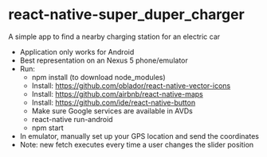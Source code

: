 # react-native-super_duper_charger
A simple app to find a nearby charging station for an electric car

- Application only works for Android
- Best representation on an Nexus 5 phone/emulator
- Run:
	- npm install (to download node_modules)
	- Install: https://github.com/oblador/react-native-vector-icons
	- Install: https://github.com/airbnb/react-native-maps
	- Install: https://github.com/ide/react-native-button
	- Make sure Google services are available in AVDs
	- react-native run-android
	- npm start
- In emulator, manually set up your GPS location and send the coordinates
- Note: new fetch executes every time a user changes the slider position

